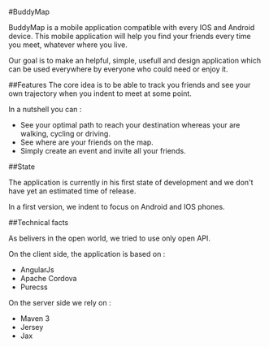 #BuddyMap

BuddyMap is a mobile application compatible with every IOS and Android device. This mobile application will help you find your friends every time you meet, whatever where you live.

Our goal is to make an helpful, simple, usefull and design application which can be used everywhere by everyone who could need or enjoy it.

##Features
The core idea is to be able to track you friends and see your own trajectory when you indent to meet at some point.

In a nutshell you can :

* See your optimal path to reach your destination whereas your are walking, cycling or driving.
* See where are your friends on the map.
* Simply create an event and invite all your friends.

##State

The application is currently in his first state of development and we don't have yet an estimated time of release.

In a first version, we indent to focus on Android and IOS phones.

##Technical facts

As belivers in the open world, we tried to use only open API.

On the client side, the application is based on :

* AngularJs
* Apache Cordova
* Purecss

On the server side we rely on :

* Maven 3
* Jersey
* Jax
